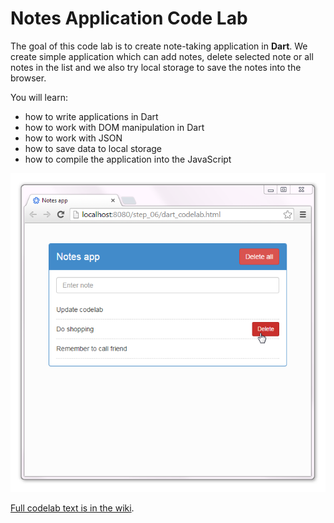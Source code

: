 # Notes Application Code Lab

The goal of this code lab is to create note-taking application in **Dart**. We create simple application which can add notes, delete selected note or all notes in the list and we also try local storage to save the notes into the browser.

You will learn:
* how to write applications in Dart
* how to work with DOM manipulation in Dart
* how to work with JSON
* how to save data to local storage
* how to compile the application into the JavaScript

![Notes application](https://github.com/Janamou/dart-codelab/blob/master/notes_app.png)

[Full codelab text is in the wiki](https://github.com/Janamou/dart-codelab/wiki/Home/).